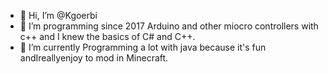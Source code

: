 - 👋 Hi, I’m @Kgoerbi
- 👀 I’m programming since 2017 Arduino and other miocro controllers with c++ and I knew the basics of C# and C++.
- 🌱 I’m currently Programming a lot with java because it's fun andIreallyenjoy to mod in Minecraft.

<!---
Kgoerbi/Kgoerbi is a ✨ special ✨ repository because its `README.md` (this file) appears on your GitHub profile.
You can click the Preview link to take a look at your changes.
--->
